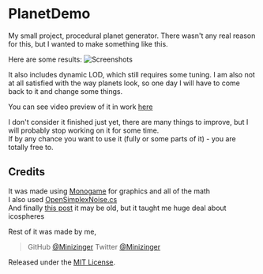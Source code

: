 # PlanetDemo

My small project, procedural planet generator. There wasn't any real reason for this, but I wanted to make something like this.

Here are some results:
![Screenshots](http://i.imgur.com/wzuEMYi.png)

It also includes dynamic LOD, which still requires some tuning. I am also not at all satisfied with the way planets look, so one day I will have to come back to it and change some things.

You can see video preview of it in work [here](https://youtu.be/G_tHhOffcnc)

I don't consider it finished just yet, there are many things to improve, but I will probably stop working on it for some time.  
If by any chance you want to use it (fully or some parts of it) - you are totally free to.

Credits
-------
It was made using [Monogame](http://www.monogame.net/) for graphics and all of the math  
I also used [OpenSimplexNoise.cs](https://gist.github.com/digitalshadow/134a3a02b67cecd72181)  
And finally [this post](http://blog.andreaskahler.com/2009/06/creating-icosphere-mesh-in-code.html) it may be old, but it taught me huge deal about icospheres

Rest of it was made by me,
> GitHub [@Minizinger](https://github.com/Minizinger)
> Twitter [@Minizinger](https://twitter.com/Minizinger)

Released under the [MIT License](http://mit-license.org/).
